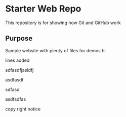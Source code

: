 # Starter Web Repo

This repository is for showing how Git and GitHub work

## Purpose

Sample website with plenty of files for demos hi

lines added


sdfasdfjasldfj


asdfasdf

sdfasd

asdfsdfas

copy right notice 